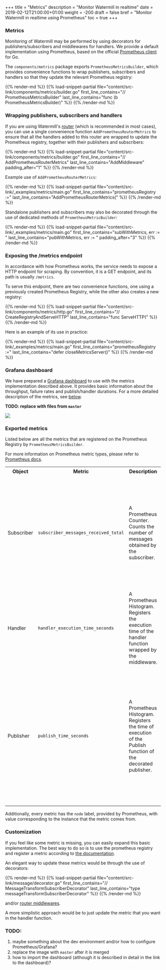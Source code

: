 +++
title = "Metrics"
description = "Monitor Watermill in realtime"
date = 2019-02-12T21:00:00+01:00
weight = -200
draft = false
bref = "Monitor Watermill in realtime using Prometheus"
toc = true
+++

### Metrics

Monitoring of Watermill may be performed by using decorators for publishers/subscribers and middlewares for handlers. 
We provide a default implementation using Prometheus, based on the official [Prometheus client](https://github.com/prometheus/client_golang) for Go.

The `components/metrics` package exports `PrometheusMetricsBuilder`, which provides convenience functions to wrap publishers, subscribers and handlers so that they update the relevant Prometheus registry:

{{% render-md %}}
{{% load-snippet-partial file="content/src-link/components/metrics/builder.go" first_line_contains="// PrometheusMetricsBuilder" last_line_contains="func (b PrometheusMetricsBuilder)" %}}
{{% /render-md %}}

### Wrapping publishers, subscribers and handlers

If you are using Watermill's [router](/docs/messages-router) (which is recommended in most cases), you can use a single convenience function `AddPrometheusRouterMetrics` to ensure that all the handlers added to this router are wrapped to update the Prometheus registry, together with their publishers and subscribers:

{{% render-md %}}
{{% load-snippet-partial file="content/src-link/components/metrics/builder.go" first_line_contains="// AddPrometheusRouterMetrics" last_line_contains="AddMiddleware" padding_after="1" %}}
{{% /render-md %}}

Example use of `AddPrometheusRouterMetrics`:

{{% render-md %}}
{{% load-snippet-partial file="content/src-link/_examples/metrics/main.go" first_line_contains="prometheusRegistry :=" last_line_contains="AddPrometheusRouterMetrics(" %}}
{{% /render-md %}}

Standalone publishers and subscribers may also be decorated through the use of dedicated methods of `PrometheusMetricBuilder`:

{{% render-md %}}
{{% load-snippet-partial file="content/src-link/_examples/metrics/main.go" first_line_contains="subWithMetrics, err := " last_line_contains="pubWithMetrics, err := " padding_after="3" %}}
{{% /render-md %}}

### Exposing the /metrics endpoint

In accordance with how Prometheus works, the service needs to expose a HTTP endpoint for scraping. By convention, it is a GET endpoint, and its path is usually `/metrics`.

To serve this endpoint, there are two convenience functions, one using a previously created Prometheus Registry, while the other also creates a new registry:

{{% render-md %}}
{{% load-snippet-partial file="content/src-link/components/metrics/http.go" first_line_contains="// CreateRegistryAndServeHTTP" last_line_contains="func ServeHTTP(" %}}
{{% /render-md %}}

Here is an example of its use in practice:

{{% render-md %}}
{{% load-snippet-partial file="content/src-link/_examples/metrics/main.go" first_line_contains="prometheusRegistry :=" last_line_contains="defer closeMetricsServer()" %}}
{{% /render-md %}}

### Grafana dashboard

We have prepared a [Grafana dashboard](https://grafana.com/dashboards/9777) to use with the metrics implementation described above. It provides basic information about the throughput, failure rates and publish/handler durations.
For a more detailed description of the metrics, see [below](#exported-metrics).

**TODO: replace with files from `master`**

<a target="_blank" href="https://gitlab.com/threedotslabs/threedots.tech/raw/grafana-dashboard/static/watermill-io/grafana_dashboard.png"><img src="https://gitlab.com/threedotslabs/threedots.tech/raw/grafana-dashboard/static/watermill-io/grafana_dashboard_small.png" /></a>

### Exported metrics

Listed below are all the metrics that are registered on the Prometheus Registry by `PrometheusMetricsBuilder`.
 
For more information on Prometheus metric types, please refer to [Prometheus docs](https://prometheus.io/docs/concepts/metric_types).
 
<table>
  <tr>
    <th>Object</th>
    <th>Metric</th>
    <th>Description</th>
    <th>Labels/Values</th>
  </tr>
  <tr>
    <td rowspan="3">Subscriber</td>
    <td rowspan="3"><code>subscriber_messages_received_total</code></td>
    <td rowspan="3">A Prometheus Counter.<br>Counts the number of messages obtained by the subscriber.</td>
    <td><code>acked</code> is either "acked" or "nacked".</td>
  </tr>
  <tr>
    <td><code>handler_name</code> is set if the subscriber operates within a handler; "&lt;no handler&gt;" otherwise.</td>
  </tr>
  <tr>
    <td><code>subscriber_name</code> identifies the subscriber. If it implements <code>fmt.Stringer</code>, it is the result of `String()`, <code>package.structName</code> otherwise.</td>
  </tr>
  <tr>
    <td rowspan="2">Handler</td>
    <td rowspan="2"><code>handler_execution_time_seconds</code></td>
    <td rowspan="2">A Prometheus Histogram. <br>Registers the execution time of the handler function wrapped by the middleware.</td>
    <td><code>handler_name</code> is the name of the handler.</td>
  </tr>
  <tr>
    <td><code>success</code> is either "true" or "false", depending on whether the wrapped handler function returned an error or not.</td>
  </tr>
  <tr>
    <td rowspan="3">Publisher</td>
    <td rowspan="3"><code>publish_time_seconds</code></td>
    <td rowspan="3">A Prometheus Histogram.<br>Registers the time of execution of the Publish function of the decorated publisher.</td>
    <td><code>success</code> is either "true" or "false", depending on whether the decorated publisher returned an error or not.</td>
  </tr>
  <tr>
    <td><code>handler_name</code> is set if the publisher operates within a handler; "&lt;no handler&gt;" otherwise.</td>
  </tr>
  <tr>
    <td><code>publisher_name</code> identifies the publisher. If it implements <code>fmt.Stringer</code>, it is the result of `String()`, <code>package.structName</code> otherwise.</td>
  </tr>
</table>

Additionally, every metric has the `node` label, provided by Prometheus, with value corresponding to the instance that the metric comes from.

### Customization

If you feel like some metric is missing, you can easily expand this basic implementation. The best way to do so is to use the prometheus registry and register a metric according to [the documentation](https://godoc.org/github.com/prometheus/client_golang/prometheus). 

An elegant way to update these metrics would be through the use of decorators:

{{% render-md %}}
{{% load-snippet-partial file="content/src-link/message/decorator.go" first_line_contains="// MessageTransformSubscriberDecorator" last_line_contains="type messageTransformSubscriberDecorator" %}}
{{% /render-md %}}

and/or [router middlewares](/docs/messages-router/#middleware). 

A more simplistic approach would be to just update the metric that you want in the handler function.

### TODO: 
1. maybe something about the dev environment and/or how to configure Prometheus/Grafana?
1. replace the image with `master` after it is merged
1. how to import the dashboard (although it is described in detail in the link to the dashboard)?
